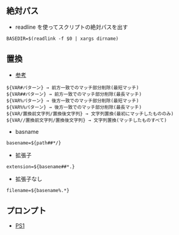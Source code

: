## 絶対パス

- readline を使ってスクリプトの絶対パスを出す

~~~
BASEDIR=$(readlink -f $0 | xargs dirname)
~~~


## 置換

- [参考](http://d.hatena.ne.jp/ozuma/20130928/1380380390)

```
${VAR#パターン} → 前方一致でのマッチ部分削除(最短マッチ)
${VAR##パターン} → 前方一致でのマッチ部分削除(最長マッチ)
${VAR%パターン} → 後方一致でのマッチ部分削除(最短マッチ)
${VAR%%パターン} → 後方一致でのマッチ部分削除(最長マッチ)
${VAR/置換前文字列/置換後文字列} → 文字列置換(最初にマッチしたもののみ)
${VAR//置換前文字列/置換後文字列} → 文字列置換(マッチしたものすべて)
```

- basname 

~~~
basename=${path##*/}
~~~

- 拡張子

~~~
extension=${basename##*.}
~~~

- 拡張子なし

~~~
filename=${basename%.*}
~~~

## プロンプト
- [PS1](http://www.cyberciti.biz/tips/howto-linux-unix-bash-shell-setup-prompt.html)